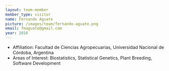 ```yaml
---
layout: team-member
member_type: visitor
name: Fernando Aguate
picture: /images/team/fernando-aguate.png
email: fmaguate@gmail.com
year: 2016
---
```


- Affiliation: Facultad de Ciencias Agropecuarias, Universidad Nacional de Córdoba, Argentina
- Areas of Interest: Biostatistics, Statistical Genetics, Plant Breeding, Software Development

